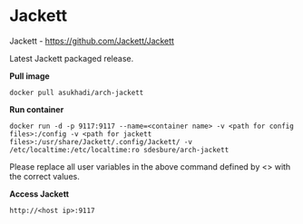 Jackett
======

Jackett - https://github.com/Jackett/Jackett

Latest Jackett packaged release.

**Pull image**

```
docker pull asukhadi/arch-jackett
```

**Run container**

```
docker run -d -p 9117:9117 --name=<container name> -v <path for config files>:/config -v <path for jackett files>:/usr/share/Jackett/.config/Jackett/ -v /etc/localtime:/etc/localtime:ro sdesbure/arch-jackett
```

Please replace all user variables in the above command defined by <> with the correct values.

**Access Jackett**

```
http://<host ip>:9117
```
